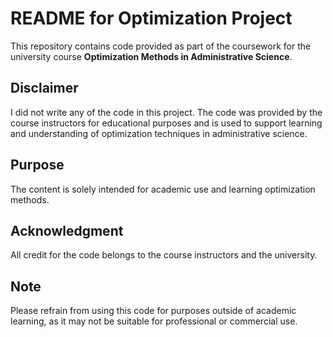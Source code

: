 # README for Optimization Project

This repository contains code provided as part of the coursework for the university course **Optimization Methods in Administrative Science**. 

## Disclaimer
I did not write any of the code in this project. The code was provided by the course instructors for educational purposes and is used to support learning and understanding of optimization techniques in administrative science.

## Purpose
The content is solely intended for academic use and learning optimization methods.

## Acknowledgment
All credit for the code belongs to the course instructors and the university.

## Note
Please refrain from using this code for purposes outside of academic learning, as it may not be suitable for professional or commercial use.
